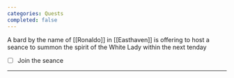 ```yaml
---
categories: Quests
completed: false
---
```


A bard by the name of [[Ronaldo]] in [[Easthaven]] is offering to host a seance to summon the spirit of the White Lady within the next tenday

- [ ] Join the seance

--- 